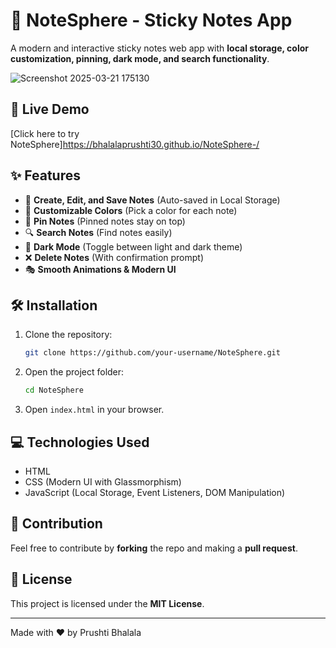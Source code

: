 # 📌 NoteSphere - Sticky Notes App

A modern and interactive sticky notes web app with **local storage, color customization, pinning, dark mode, and search functionality**.

![Screenshot 2025-03-21 175130](https://github.com/user-attachments/assets/a3118a19-9bd3-49ae-895a-21c1b3a3df6f)


## 🚀 Live Demo
[Click here to try NoteSphere]https://bhalalaprushti30.github.io/NoteSphere-/

## ✨ Features
- 📝 **Create, Edit, and Save Notes** (Auto-saved in Local Storage)
- 🎨 **Customizable Colors** (Pick a color for each note)
- 📌 **Pin Notes** (Pinned notes stay on top)
- 🔍 **Search Notes** (Find notes easily)
- 🌙 **Dark Mode** (Toggle between light and dark theme)
- ❌ **Delete Notes** (With confirmation prompt)
- 🎭 **Smooth Animations & Modern UI**


## 🛠️ Installation
1. Clone the repository:
   ```bash
   git clone https://github.com/your-username/NoteSphere.git
   ```
2. Open the project folder:
   ```bash
   cd NoteSphere
   ```
3. Open `index.html` in your browser.

## 💻 Technologies Used
- HTML
- CSS (Modern UI with Glassmorphism)
- JavaScript (Local Storage, Event Listeners, DOM Manipulation)

## 🙌 Contribution
Feel free to contribute by **forking** the repo and making a **pull request**.

## 📜 License
This project is licensed under the **MIT License**.

---
Made with ❤️ by Prushti Bhalala
